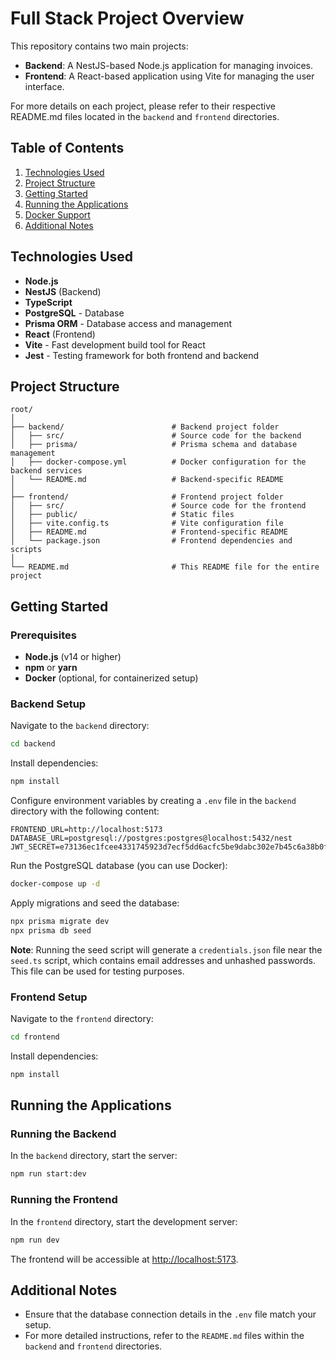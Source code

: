 # Full Stack Project Overview

This repository contains two main projects:

- **Backend**: A NestJS-based Node.js application for managing invoices.
- **Frontend**: A React-based application using Vite for managing the user interface.

For more details on each project, please refer to their respective README.md files located in the `backend` and `frontend` directories.

## Table of Contents

1. [Technologies Used](#technologies-used)
2. [Project Structure](#project-structure)
3. [Getting Started](#getting-started)
4. [Running the Applications](#running-the-applications)
5. [Docker Support](#docker-support)
6. [Additional Notes](#additional-notes)

## Technologies Used

- **Node.js**
- **NestJS** (Backend)
- **TypeScript**
- **PostgreSQL** - Database
- **Prisma ORM** - Database access and management
- **React** (Frontend)
- **Vite** - Fast development build tool for React
- **Jest** - Testing framework for both frontend and backend

## Project Structure

```
root/
│
├── backend/                        # Backend project folder
│   ├── src/                        # Source code for the backend
│   ├── prisma/                     # Prisma schema and database management
│   ├── docker-compose.yml          # Docker configuration for the backend services
│   └── README.md                   # Backend-specific README
│
├── frontend/                       # Frontend project folder
│   ├── src/                        # Source code for the frontend
│   ├── public/                     # Static files
│   ├── vite.config.ts              # Vite configuration file
│   ├── README.md                   # Frontend-specific README
│   └── package.json                # Frontend dependencies and scripts
│
└── README.md                       # This README file for the entire project
```

## Getting Started

### Prerequisites

- **Node.js** (v14 or higher)
- **npm** or **yarn**
- **Docker** (optional, for containerized setup)

### Backend Setup

Navigate to the `backend` directory:

```bash
cd backend
```

Install dependencies:

```bash
npm install
```

Configure environment variables by creating a `.env` file in the `backend` directory with the following content:

```
FRONTEND_URL=http://localhost:5173
DATABASE_URL=postgresql://postgres:postgres@localhost:5432/nest
JWT_SECRET=e73136ec1fcee4331745923d7ecf5dd6acfc5be9dabc302e7b45c6a38b0f4f3d
```

Run the PostgreSQL database (you can use Docker):

```bash
docker-compose up -d
```

Apply migrations and seed the database:

```bash
npx prisma migrate dev
npx prisma db seed
```

**Note**: Running the seed script will generate a `credentials.json` file near the `seed.ts` script, which contains email addresses and unhashed passwords. This file can be used for testing purposes.

### Frontend Setup

Navigate to the `frontend` directory:

```bash
cd frontend
```

Install dependencies:

```bash
npm install
```

## Running the Applications

### Running the Backend

In the `backend` directory, start the server:

```bash
npm run start:dev
```

### Running the Frontend

In the `frontend` directory, start the development server:

```bash
npm run dev
```

The frontend will be accessible at [http://localhost:5173](http://localhost:5173).

## Additional Notes

- Ensure that the database connection details in the `.env` file match your setup.
- For more detailed instructions, refer to the `README.md` files within the `backend` and `frontend` directories.
